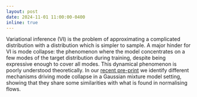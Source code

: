 ```yaml
---
layout: post
date: 2024-11-01 11:00:00-0400
inline: true
---
```


Variational inference (VI) is the problem of approximating a complicated distribution with a distribution which is simpler to sample. A major hinder for VI is mode collapse: the phenomenon where the model concentrates on a few modes of the
target distribution during training, despite being expressive enough to cover all modes. This dynamical phenomenon is poorly understood theoretically. In our [recent pre-print](https://arxiv.org/pdf/2410.13300) we identify different mechanisms driving mode collapse in a Gaussian mixture model setting, showing that they share some similarities with what is found in normalising flows.  
